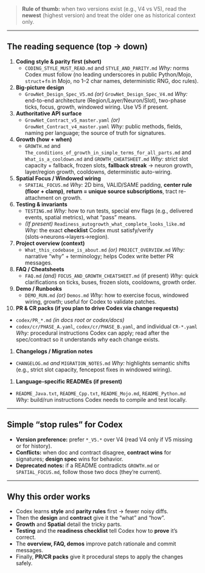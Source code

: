 > **Rule of thumb:** when two versions exist (e.g., V4 vs V5), read the **newest** (highest version) and treat the older one as historical context only.

------

## The reading sequence (top → down)

1. **Coding style & parity first (short)**
   - `CODING_STYLE_MUST_READ.md` and `STYLE_AND_PARITY.md`
      *Why:* norms Codex must follow (no leading underscores in public Python/Mojo, `struct`+`fn` in Mojo, no 1–2 char names, deterministic RNG, doc rules).
2. **Big-picture design**
   - `GrowNet_Design_Spec_V5.md` *(or)* `GrowNet_Design_Spec_V4.md`
      *Why:* end-to-end architecture (Region/Layer/Neuron/Slot), two-phase ticks, focus, growth, windowed wiring. Use V5 if present.
3. **Authoritative API surface**
   - `GrowNet_Contract_v5_master.yaml` *(or)* `GrowNet_Contract_v4_master.yaml`
      *Why:* public methods, fields, naming per language; the source of truth for signatures.
4. **Growth (how + when)**
   - `GROWTH.md` and `The_conditions_of_growth_in_simple_terms_for_all_parts.md` and `What_is_a_cooldown.md` and `GROWTH_CHEATSHEET.md`
      *Why:* strict slot capacity + fallback, frozen slots, **fallback streak** → neuron growth, layer/region growth, cooldowns, deterministic auto-wiring.
5. **Spatial Focus / Windowed wiring**
   - `SPATIAL_FOCUS.md`
      *Why:* 2D bins, VALID/SAME padding, **center rule (floor + clamp)**, **return = unique source subscriptions**, tract re-attachment on growth.
6. **Testing & invariants**
   - `TESTING.md`
      *Why:* how to run tests, special env flags (e.g., delivered events, spatial metrics), what “pass” means.
   - *(If present)* `Readiness_autogrowth_what_complete_looks_like.md`
      *Why:* the exact **checklist** Codex must satisfy/verify (slots→neurons→layers→region).
7. **Project overview (context)**
   - `What_this_codebase_is_about.md` *(or)* `PROJECT_OVERVIEW.md`
      *Why:* narrative “why” + terminology; helps Codex write better PR messages.
8. **FAQ / Cheatsheets**
   - `FAQ.md` *(and)* `FOCUS_AND_GROWTH_CHEATSHEET.md` (if present)
      *Why:* quick clarifications on ticks, buses, frozen slots, cooldowns, growth order.
9. **Demo / Runbooks**
   - `DEMO_RUN.md` *(or)* `Demos.md`
      *Why:* how to exercise focus, windowed wiring, growth; useful for Codex to validate patches.
10. **PR & CR packs (if you plan to drive Codex via change requests)**

- `codex/PR_*.md` *(in docs root or codex/docs)*
- `codex/cr/PHASE_A.yaml`, `codex/cr/PHASE_B.yaml`, and individual `CR-*.yaml`
   *Why:* procedural instructions Codex can apply; read after the spec/contract so it understands *why* each change exists.

1. **Changelogs / Migration notes**

- `CHANGELOG.md` *and* `MIGRATION_NOTES.md`
   *Why:* highlights semantic shifts (e.g., strict slot capacity, fencepost fixes in windowed wiring).

1. **Language-specific READMEs (if present)**

- `README_Java.txt`, `README_Cpp.txt`, `README_Mojo.md`, `README_Python.md`
   *Why:* build/run instructions Codex needs to compile and test locally.

------

## Simple “stop rules” for Codex

- **Version preference:** prefer `*_V5.*` over V4 (read V4 only if V5 missing or for history).
- **Conflicts:** when doc and contract disagree, **contract wins** for signatures; **design spec** wins for behavior.
- **Deprecated notes:** if a README contradicts `GROWTH.md` or `SPATIAL_FOCUS.md`, follow those two docs (they’re current).

------

## Why this order works

- Codex learns **style** and **parity rules** first → fewer noisy diffs.
- Then the **design** and **contract** give it the “what” and “how”.
- **Growth** and **Spatial** detail the tricky parts.
- **Testing** and the **readiness checklist** tell Codex how to **prove** it’s correct.
- The **overview, FAQ, demos** improve patch rationale and commit messages.
- Finally, **PR/CR packs** give it procedural steps to apply the changes safely.

